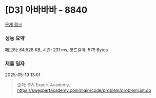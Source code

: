 # [D3] 아바바바 - 8840 

[문제 링크](https://swexpertacademy.com/main/code/problem/problemDetail.do?contestProbId=AW4Z8x2KAL8DFAQ7) 

### 성능 요약

메모리: 84,528 KB, 시간: 231 ms, 코드길이: 579 Bytes

### 제출 일자

2025-05-19 13:01



> 출처: SW Expert Academy, https://swexpertacademy.com/main/code/problem/problemList.do